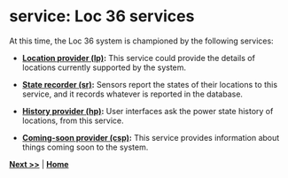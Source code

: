 # service: Loc 36 services

At this time, the Loc 36 system is championed by the following services:

* __[Location provider (lp)](https://github.com/loc36-dev/lp):__ 
This  service could provide the details of locations currently
supported by the system.

* __[State recorder (sr)](https://github.com/loc36-dev/sr):__ 
Sensors report the states of their locations to this service, and 
it records whatever is reported in the database.

* __[History provider (hp)](https://github.com/loc36-dev/lp):__ 
User interfaces ask the power state history of locations, from 
this service.

* __[Coming-soon provider 
(csp)](https://github.com/loc36-dev/lp):__ This service provides
information about things coming soon to the system.

 __[Next >>](https://github.com/loc36-arch/README/blob/master/service.md)__
 | 
 __[Home](https://github.com/loc36-arch/README)__
